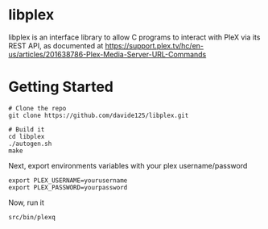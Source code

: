 # libplex

libplex is an interface library to allow C programs to interact with PleX via
its REST API, as documented at
https://support.plex.tv/hc/en-us/articles/201638786-Plex-Media-Server-URL-Commands

# Getting Started

    # Clone the repo
    git clone https://github.com/davide125/libplex.git

    # Build it
    cd libplex
    ./autogen.sh
    make
    


Next, export environments variables with your plex username/password

    export PLEX_USERNAME=yourusername
    export PLEX_PASSWORD=yourpassword
    
Now, run it

    src/bin/plexq
